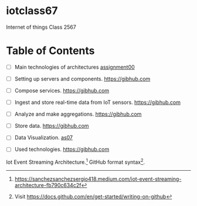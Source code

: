 # iotclass67
Internet of things Class 2567

# Table of Contents

- [ ] Main technologies of architectures [assignment00](https://github.com/SiriwatHuntra/iotclass67/blob/main/assignment00/architecture.md)
- [ ] Setting up servers and components. https://gibhub.com
- [ ] Compose services. https://gibhub.com
- [ ] Ingest and store real-time data from IoT sensors. https://gibhub.com
- [ ] Analyze and make aggregations. https://gibhub.com
- [ ] Store data. https://gibhub.com
- [ ] Data Visualization.  [as07](https://github.com/KanyanaGitHub/iotclass67/blob/main/assignment07/01-visualization.md)
- [ ] Used technologies. https://gibhub.com


Iot Event Streaming Architecture.[^1]
GitHub format syntax[^2].

[^1]: https://sanchezsanchezsergio418.medium.com/iot-event-streaming-architecture-fb790c634c2f
[^2]: Visit https://docs.github.com/en/get-started/writing-on-github
